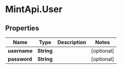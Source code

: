 # MintApi.User

## Properties

Name | Type | Description | Notes
------------ | ------------- | ------------- | -------------
**username** | **String** |  | [optional] 
**password** | **String** |  | [optional] 


